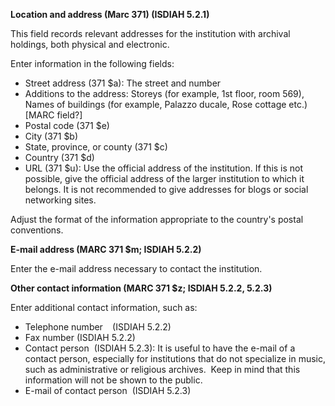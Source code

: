 **Location and address (Marc 371)&nbsp;(ISDIAH 5.2.1)**

This field records&nbsp;relevant addresses for the institution with archival holdings, both physical and electronic.

Enter information in the following fields:

- Street address (371 $a): The street and number
- Additions to the address: Storeys (for example, 1st floor, room 569), Names of buildings (for example, Palazzo ducale, Rose cottage etc.) [MARC field?]
- Postal code (371 $e)
- City (371 $b)
- State, province, or county (371 $c)
- Country (371 $d)
- URL (371 $u): Use the official address of the institution. If this is not possible, give the official address of the larger institution to which it belongs. It is not recommended to give addresses for blogs or social networking sites.

Adjust the format of the information appropriate to the country's postal conventions.

**E-mail address (MARC&nbsp;**371 $m;**&nbsp;ISDIAH 5.2.2)**

Enter the e-mail address necessary to contact the institution.

**Other contact information (MARC&nbsp;371 $z;&nbsp;ISDIAH 5.2.2, 5.2.3)**

Enter additional contact information, such as:

- Telephone number&nbsp; **&nbsp;** (ISDIAH 5.2.2)
- Fax number (ISDIAH 5.2.2)
- Contact person &nbsp;(ISDIAH 5.2.3): It is useful to have the e-mail of a contact person, especially for institutions that do not specialize in music, such as administrative or religious archives. &nbsp;Keep in mind that this information will not be shown to the public.
- E-mail of contact person &nbsp;(ISDIAH 5.2.3)